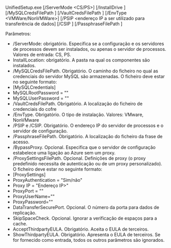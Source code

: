 UnifiedSetup.exe [/ServerMode <CS/PS>] [/InstallDrive <DriveLetter>] [/MySQLCredsFilePath <MySQL credentials file path>] [/VaultCredsFilePath <Vault credentials file path>] [/EnvType <VMWare/NonVMWare>] [/PSIP <endereço IP a ser utilizado para transferência de dados] [/CSIP <IP address of CS to be registered with>] [/PassphraseFilePath <Passphrase file path>]

Parâmetros:

* /ServerMode: obrigatório. Especifica se a configuração e os servidores de processos devem ser instalados, ou apenas o servidor de processos. Valores de entrada: CS, PS.
* InstallLocation: obrigatório. A pasta na qual os componentes são instalados.
* /MySQLCredsFilePath. Obrigatório. O caminho do ficheiro no qual as credenciais do servidor MySQL são armazenadas. O ficheiro deve estar no seguinte formato:
* [MySQLCredentials]
* MySQLRootPassword = "<Password>"
* MySQLUserPassword = "<Password>"
* /VaultCredsFilePath. Obrigatório. A localização do ficheiro de credenciais do cofre
* /EnvType. Obrigatório. O tipo de instalação. Valores: VMware, NonVMware
* /PSIP e /CSIP. Obrigatório. O endereço IP do servidor de processos e o servidor de configuração.
* /PassphraseFilePath. Obrigatório. A localização do ficheiro da frase de acesso.
* /BypassProxy. Opcional. Especifica que o servidor de configuração estabelece uma ligação ao Azure sem um proxy.
* /ProxySettingsFilePath. Opcional. Definições de proxy (o proxy predefinido necessita de autenticação ou de um proxy personalizado). O ficheiro deve estar no seguinte formato:
* [ProxySettings]
* ProxyAuthentication = "Sim/não"
* Proxy IP = "Endereço IP>"
* ProxyPort = "<Port>"
* ProxyUserName="<User Name>"
* ProxyPassword="<Password>"
* DataTransferSecurePort. Opcional. O número da porta para dados de replicação.
* SkipSpaceCheck. Opcional. Ignorar a verificação de espaços para a cache.
* AcceptThirdpartyEULA. Obrigatório. Aceita o EULA de terceiros.
* ShowThirdpartyEULA. Obrigatório. Apresenta o EULA de terceiros. Se for fornecido como entrada, todos os outros parâmetros são ignorados.


<!--HONumber=Feb17_HO2-->


